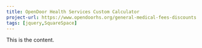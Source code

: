```yaml
---
title: OpenDoor Health Services Custom Calculator
project-url: https://www.opendoorhs.org/general-medical-fees-discounts
tags: [jquery,SquareSpace]
---
```


This is the content.
